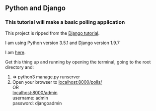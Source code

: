 ## Python and Django  
### This tutorial will make a basic polling application  

This project is ripped from the [Django tutorial](https://docs.djangoproject.com/en/1.9/intro/tutorial01/).

I am using Python version 3.5.1 and Django version 1.9.7

I am [here](https://docs.djangoproject.com/en/1.9/intro/tutorial03/).

Get this thing up and running by opening the terminal, going to the root directory and:

1.  =>  python3 manage.py runserver  
2.  Open your browser to [localhost:8000/polls/](http://127.0.0.1:8000/polls/)  
OR  
[localhost:8000/admin](http://127.0.0.1:8000/admin/)  
username: admin  
password: djangoadmin  
